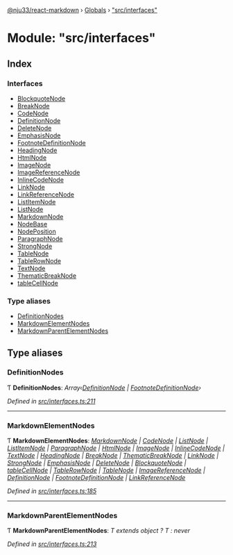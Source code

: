 [@nju33/react-markdown](../README.md) › [Globals](../globals.md) › ["src/interfaces"](_src_interfaces_.md)

# Module: "src/interfaces"

## Index

### Interfaces

* [BlockquoteNode](../interfaces/_src_interfaces_.blockquotenode.md)
* [BreakNode](../interfaces/_src_interfaces_.breaknode.md)
* [CodeNode](../interfaces/_src_interfaces_.codenode.md)
* [DefinitionNode](../interfaces/_src_interfaces_.definitionnode.md)
* [DeleteNode](../interfaces/_src_interfaces_.deletenode.md)
* [EmphasisNode](../interfaces/_src_interfaces_.emphasisnode.md)
* [FootnoteDefinitionNode](../interfaces/_src_interfaces_.footnotedefinitionnode.md)
* [HeadingNode](../interfaces/_src_interfaces_.headingnode.md)
* [HtmlNode](../interfaces/_src_interfaces_.htmlnode.md)
* [ImageNode](../interfaces/_src_interfaces_.imagenode.md)
* [ImageReferenceNode](../interfaces/_src_interfaces_.imagereferencenode.md)
* [InlineCodeNode](../interfaces/_src_interfaces_.inlinecodenode.md)
* [LinkNode](../interfaces/_src_interfaces_.linknode.md)
* [LinkReferenceNode](../interfaces/_src_interfaces_.linkreferencenode.md)
* [ListItemNode](../interfaces/_src_interfaces_.listitemnode.md)
* [ListNode](../interfaces/_src_interfaces_.listnode.md)
* [MarkdownNode](../interfaces/_src_interfaces_.markdownnode.md)
* [NodeBase](../interfaces/_src_interfaces_.nodebase.md)
* [NodePosition](../interfaces/_src_interfaces_.nodeposition.md)
* [ParagraphNode](../interfaces/_src_interfaces_.paragraphnode.md)
* [StrongNode](../interfaces/_src_interfaces_.strongnode.md)
* [TableNode](../interfaces/_src_interfaces_.tablenode.md)
* [TableRowNode](../interfaces/_src_interfaces_.tablerownode.md)
* [TextNode](../interfaces/_src_interfaces_.textnode.md)
* [ThematicBreakNode](../interfaces/_src_interfaces_.thematicbreaknode.md)
* [tableCellNode](../interfaces/_src_interfaces_.tablecellnode.md)

### Type aliases

* [DefinitionNodes](_src_interfaces_.md#definitionnodes)
* [MarkdownElementNodes](_src_interfaces_.md#markdownelementnodes)
* [MarkdownParentElementNodes](_src_interfaces_.md#markdownparentelementnodes)

## Type aliases

###  DefinitionNodes

Ƭ **DefinitionNodes**: *Array‹[DefinitionNode](../interfaces/_src_interfaces_.definitionnode.md) | [FootnoteDefinitionNode](../interfaces/_src_interfaces_.footnotedefinitionnode.md)›*

*Defined in [src/interfaces.ts:211](https://github.com/nju33/react-markdown/blob/3861cd2/src/interfaces.ts#L211)*

___

###  MarkdownElementNodes

Ƭ **MarkdownElementNodes**: *[MarkdownNode](../interfaces/_src_interfaces_.markdownnode.md) | [CodeNode](../interfaces/_src_interfaces_.codenode.md) | [ListNode](../interfaces/_src_interfaces_.listnode.md) | [ListItemNode](../interfaces/_src_interfaces_.listitemnode.md) | [ParagraphNode](../interfaces/_src_interfaces_.paragraphnode.md) | [HtmlNode](../interfaces/_src_interfaces_.htmlnode.md) | [ImageNode](../interfaces/_src_interfaces_.imagenode.md) | [InlineCodeNode](../interfaces/_src_interfaces_.inlinecodenode.md) | [TextNode](../interfaces/_src_interfaces_.textnode.md) | [HeadingNode](../interfaces/_src_interfaces_.headingnode.md) | [BreakNode](../interfaces/_src_interfaces_.breaknode.md) | [ThematicBreakNode](../interfaces/_src_interfaces_.thematicbreaknode.md) | [LinkNode](../interfaces/_src_interfaces_.linknode.md) | [StrongNode](../interfaces/_src_interfaces_.strongnode.md) | [EmphasisNode](../interfaces/_src_interfaces_.emphasisnode.md) | [DeleteNode](../interfaces/_src_interfaces_.deletenode.md) | [BlockquoteNode](../interfaces/_src_interfaces_.blockquotenode.md) | [tableCellNode](../interfaces/_src_interfaces_.tablecellnode.md) | [TableRowNode](../interfaces/_src_interfaces_.tablerownode.md) | [TableNode](../interfaces/_src_interfaces_.tablenode.md) | [ImageReferenceNode](../interfaces/_src_interfaces_.imagereferencenode.md) | [DefinitionNode](../interfaces/_src_interfaces_.definitionnode.md) | [FootnoteDefinitionNode](../interfaces/_src_interfaces_.footnotedefinitionnode.md) | [LinkReferenceNode](../interfaces/_src_interfaces_.linkreferencenode.md)*

*Defined in [src/interfaces.ts:185](https://github.com/nju33/react-markdown/blob/3861cd2/src/interfaces.ts#L185)*

___

###  MarkdownParentElementNodes

Ƭ **MarkdownParentElementNodes**: *T extends object ? T : never*

*Defined in [src/interfaces.ts:213](https://github.com/nju33/react-markdown/blob/3861cd2/src/interfaces.ts#L213)*
